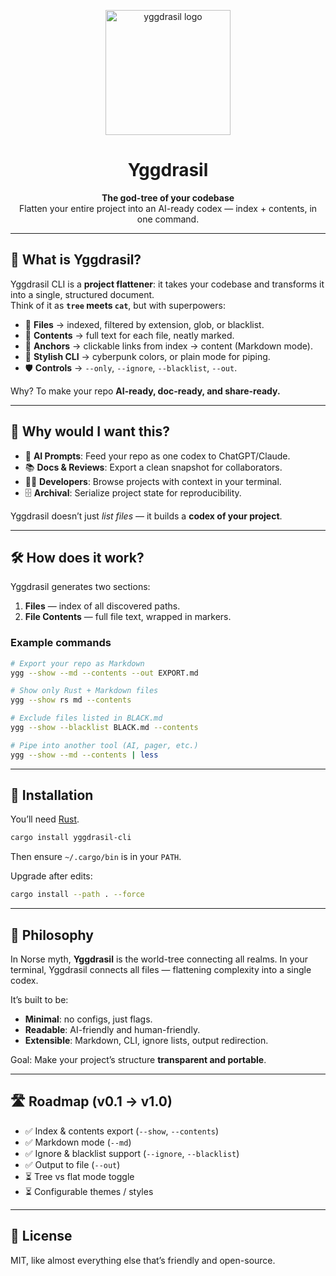 <!-- LOGO -->
<p align="center">
  <img src="https://github.com/user-attachments/assets/PLACEHOLDER-YGG-LOGO.png" width="200" alt="yggdrasil logo"/>
</p>

<h1 align="center"> Yggdrasil</h1>
<p align="center">
  <strong>The god-tree of your codebase</strong><br/>
Flatten your entire project into an AI-ready codex — index + contents, in one command.
</p>

---

## 🤔 What is Yggdrasil?

Yggdrasil CLI is a **project flattener**: it takes your codebase and transforms it into a single, structured document.  
Think of it as **`tree` meets `cat`**, but with superpowers:

- 📂 **Files** → indexed, filtered by extension, glob, or blacklist.  
- 📑 **Contents** → full text for each file, neatly marked.  
- 🔗 **Anchors** → clickable links from index → content (Markdown mode).  
- 🎨 **Stylish CLI** → cyberpunk colors, or plain mode for piping.  
- 🛡 **Controls** → `--only`, `--ignore`, `--blacklist`, `--out`.  

Why? To make your repo **AI-ready, doc-ready, and share-ready.**

---

## 🌟 Why would I want this?

- 🤖 **AI Prompts**: Feed your repo as one codex to ChatGPT/Claude.  
- 📚 **Docs & Reviews**: Export a clean snapshot for collaborators.  
- 🧑‍💻 **Developers**: Browse projects with context in your terminal.  
- 🗄️ **Archival**: Serialize project state for reproducibility.  

Yggdrasil doesn’t just *list files* — it builds a **codex of your project**.  

---

## 🛠 How does it work?

Yggdrasil generates two sections:  

1. **Files** — index of all discovered paths.  
2. **File Contents** — full file text, wrapped in markers.  

### Example commands

```bash
# Export your repo as Markdown
ygg --show --md --contents --out EXPORT.md

# Show only Rust + Markdown files
ygg --show rs md --contents

# Exclude files listed in BLACK.md
ygg --show --blacklist BLACK.md --contents

# Pipe into another tool (AI, pager, etc.)
ygg --show --md --contents | less
````

---

## 🚀 Installation

You’ll need [Rust](https://www.rust-lang.org/tools/install).

```bash
cargo install yggdrasil-cli
```

Then ensure `~/.cargo/bin` is in your `PATH`.

Upgrade after edits:

```bash
cargo install --path . --force
```

---

## 🌲 Philosophy

In Norse myth, **Yggdrasil** is the world-tree connecting all realms.
In your terminal, Yggdrasil connects all files — flattening complexity into a single codex.

It’s built to be:

* **Minimal**: no configs, just flags.
* **Readable**: AI-friendly and human-friendly.
* **Extensible**: Markdown, CLI, ignore lists, output redirection.

Goal: Make your project’s structure **transparent and portable**.

---

## 🛣 Roadmap (v0.1 → v1.0)

* ✅ Index & contents export (`--show`, `--contents`)
* ✅ Markdown mode (`--md`)
* ✅ Ignore & blacklist support (`--ignore`, `--blacklist`)
* ✅ Output to file (`--out`)
* ⏳ Tree vs flat mode toggle
* ⏳ Configurable themes / styles

---

## 📜 License

MIT, like almost everything else that’s friendly and open-source.
